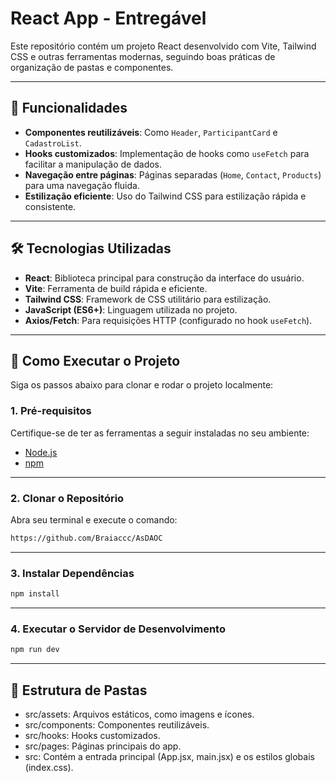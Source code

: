 # React App - Entregável

Este repositório contém um projeto React desenvolvido com Vite, Tailwind CSS e outras ferramentas modernas, seguindo boas práticas de organização de pastas e componentes.

---

## 📝 Funcionalidades

- **Componentes reutilizáveis**: Como `Header`, `ParticipantCard` e `CadastroList`.
- **Hooks customizados**: Implementação de hooks como `useFetch` para facilitar a manipulação de dados.
- **Navegação entre páginas**: Páginas separadas (`Home`, `Contact`, `Products`) para uma navegação fluida.
- **Estilização eficiente**: Uso do Tailwind CSS para estilização rápida e consistente.

---

## 🛠️ Tecnologias Utilizadas

- **React**: Biblioteca principal para construção da interface do usuário.
- **Vite**: Ferramenta de build rápida e eficiente.
- **Tailwind CSS**: Framework de CSS utilitário para estilização.
- **JavaScript (ES6+)**: Linguagem utilizada no projeto.
- **Axios/Fetch**: Para requisições HTTP (configurado no hook `useFetch`).

---

## 🚀 Como Executar o Projeto

Siga os passos abaixo para clonar e rodar o projeto localmente:

### 1. Pré-requisitos

Certifique-se de ter as ferramentas a seguir instaladas no seu ambiente:

- [Node.js](https://nodejs.org/)
- [npm](https://www.npmjs.com/) 

---

### 2. Clonar o Repositório

Abra seu terminal e execute o comando:

```bash
https://github.com/Braiaccc/AsDAOC
```

---

### 3. Instalar Dependências

```bash
npm install
```

---

### 4. Executar o Servidor de Desenvolvimento

```bash
npm run dev
```

---

## 📂 Estrutura de Pastas
- src/assets: Arquivos estáticos, como imagens e ícones.
- src/components: Componentes reutilizáveis.
- src/hooks: Hooks customizados.
- src/pages: Páginas principais do app.
- src: Contém a entrada principal (App.jsx, main.jsx) e os estilos globais (index.css).
